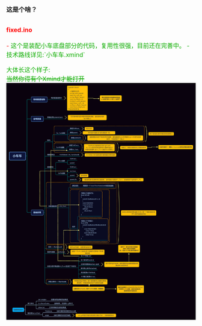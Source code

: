 ### 这是个啥？
## <font size=3, color=red>fixed.ino
<font>
- <font size=3, color=read>这个是装配小车底盘部分的代码，复用性很强，目前还在完善中。
- 技术路线详见:`小车车.xmind`  


大体长这个样子:  
~~当然你得有个Xmind才能打开~~  
![路线图](小车车.png)

<font>